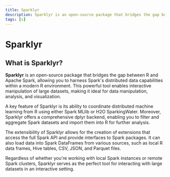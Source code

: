 ```yaml
---
title: Sparklyr
description: Sparklyr is an open-source package that bridges the gap between R and Apache Spark, allowing you to harness Spark's distributed data capabilities within a modern R environment. This powerful tool enables interactive manipulation of large datasets, making it ideal for data manipulation, analysis, and visualization.
tags: [s]
---
```


# Sparklyr

## What is Sparklyr?

**Sparklyr** is an open-source package that bridges the gap between R and Apache Spark, allowing you to harness Spark's distributed data capabilities within a modern R environment. This powerful tool enables interactive manipulation of large datasets, making it ideal for data manipulation, analysis, and visualization.

A key feature of Sparklyr is its ability to coordinate distributed machine learning from R using either Spark MLlib or H2O SparkingWater. Moreover, Sparklyr offers a comprehensive dplyr backend, enabling you to filter and aggregate Spark datasets and import them into R for further analysis.

The extensibility of Sparklyr allows for the creation of extensions that access the full Spark API and provide interfaces to Spark packages. It can also load data into Spark DataFrames from various sources, such as local R data frames, Hive tables, CSV, JSON, and Parquet files.

Regardless of whether you're working with local Spark instances or remote Spark clusters, Sparklyr serves as the perfect tool for interacting with large datasets in an interactive setting.
